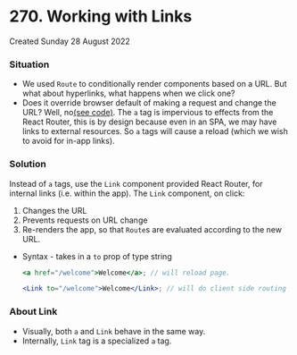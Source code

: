# 270. Working with Links
Created Sunday 28 August 2022

### Situation
- We used `Route` to conditionally render components based on a URL. But what about hyperlinks, what happens when we click one? 
- Does it override browser default of making a request and change the URL? Well, no[(see code)](https://github.com/exemplar-codes/react-router-demo/commit/a2c7b4830dcd4126fbcd4dc98046605c7bae00a4). The `a` tag is impervious to effects from the React Router, this is by design because even in an SPA, we may have links to external resources. So `a` tags will cause a reload (which we wish to avoid for in-app links).

### Solution
Instead of `a` tags, use the `Link` component provided React Router,  for internal links (i.e. within the app). The `Link` component, on click:
1. Changes the URL
2. Prevents requests on URL change
3. Re-renders the app, so that `Route`s are evaluated according to the new URL.
   
- Syntax - takes in a `to` prop of type string
	```jsx
	<a href="/welcome">Welcome</a>; // will reload page.
	
	<Link to="/welcome">Welcome</Link>; // will do client side routing
	```

### About Link
- Visually, both `a` and `Link` behave in the same way.
- Internally, `Link` tag is a specialized `a` tag.